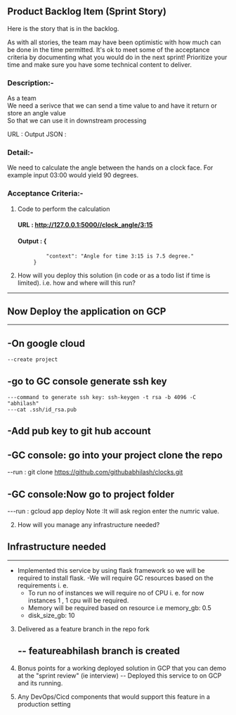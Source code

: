 

## Product Backlog Item (Sprint Story)

Here is the story that is in the backlog. 

As with all stories, the team may have been optimistic with how much can be done in the time permitted. It's ok to meet some of the acceptance criteria by documenting what you would do in the next sprint! Prioritize your time and make sure you have some technical content to deliver.

### Description:-

As a team<br>
We need a serivce that we can send a time value to and have it return or store an angle value<br>
So that we can use it in downstream processing

URL :
Output JSON :

### Detail:-

We need to calculate the angle between the hands on a clock face. For example input 03:00 would yield 90 degrees.

### Acceptance Criteria:-

1) Code to perform the calculation

    #### URL : http://127.0.0.1:5000//clock_angle/3:15
    #### Output : {
                "context": "Angle for time 3:15 is 7.5 degree."
            }

1) How will you deploy this solution (in code or as a todo list if time is limited). i.e. how and where will this run?
---------------------------------
## Now Deploy the application on GCP
---------------------------------

-On google cloud
----------------
	--create project

-go to GC console generate ssh key
----------------------------------
	---command to generate ssh key: ssh-keygen -t rsa -b 4096 -C "abhilash"
	---cat .ssh/id_rsa.pub

-Add pub key to git hub account
-------------------------------

-GC console: go into your project clone the repo
------------------------------------------------
--run : git clone https://github.com/githubabhilash/clocks.git


-GC console:Now go to project folder
------------------------------------
---run : gcloud app deploy
Note :It will ask region enter the numric value.


2) How will you manage any infrastructure needed?

## Infrastructure needed
----------------------
 - Implemented this service by using flask framework so we will be required to install flask.
 -We will require GC resources based on the requirements
 i. e.
    - To run no of instances we will require no of CPU i. e. for now instances 1 , 1 cpu will be required.
    - Memory will be required based on resource i.e memory_gb: 0.5
    - disk_size_gb: 10


3) Delivered as a feature branch in the repo fork
   ##  -- featureabhilash branch is created

1) Bonus points for a working deployed solution in GCP that you can demo at the "sprint review" (ie interview)
    -- Deployed this service to on GCP and its running.
1) Any DevOps/Cicd components that would support this feature in a production setting
